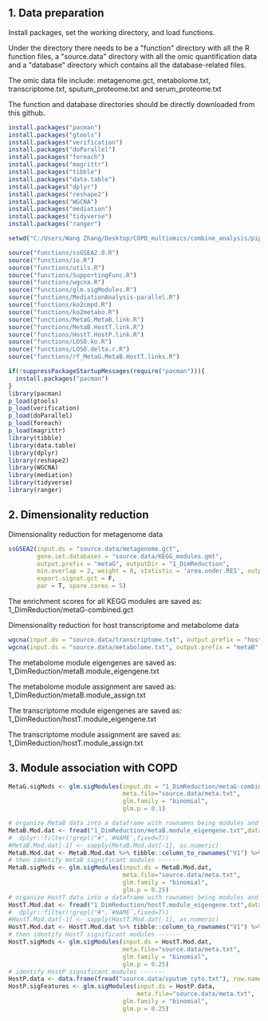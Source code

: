 ## 1. Data preparation

Install packages, set the working directory, and load functions. 

Under the directory there needs to be a "function" directory with all the R function files, a "source.data" directory with all the omic quantification data and a "database" directory which contains all the database-related files.

The omic data file include: metagenome.gct, metabolome.txt, transcriptome.txt, sputum_proteome.txt and serum_proteome.txt

The function and database directories should be directly downloaded from this github.

```R
install.packages("pacman")
install.packages("gtools")
install.packages("verification")
install.packages("doParallel")
install.packages("foreach")
install.packages("magrittr")
install.packages("tibble")
install.packages("data.table")
install.packages("dplyr")
install.packages("reshape2")
install.packages("WGCNA")
install.packages("mediation")
install.packages("tidyverse")
install.packages("ranger")

setwd("C:/Users/Wang Zhang/Desktop/COPD_multiomics/combine_analysis/pipeline/pipeline") ## reset it according to your workingdir

source("functions/ssGSEA2.0.R")
source("functions/io.R")
source("functions/utils.R")
source("functions/SupportingFunc.R")
source("functions/wgcna.R")
source("functions/glm.sigModules.R")
source("functions/MediationAnalysis-parallel.R")
source("functions/ko2cmpd.R")
source("functions/ko2metabo.R")
source("functions/MetaG.MetaB.link.R")
source("functions/MetaB.HostT.link.R")
source("functions/HostT.HostP.link.R")
source("functions/LOSO.ko.R")
source("functions/LOSO.delta.r.R")
source("functions/rf_MetaG.MetaB.HostT.links.R")

if(!suppressPackageStartupMessages(require("pacman"))){
  install.packages("pacman")
}
library(pacman)
p_load(gtools)
p_load(verification)
p_load(doParallel)
p_load(foreach)
p_load(magrittr)
library(tibble)
library(data.table)
library(dplyr)
library(reshape2)
library(WGCNA)
library(mediation)
library(tidyverse)
library(ranger)
```

## 2. Dimensionality reduction

Dimensionality reduction for metagenome data

```R
ssGSEA2(input.ds = "source.data/metagenome.gct", 
        gene.set.databases = "source.data/KEGG_modules.gmt",
        output.prefix = "metaG", outputDir = "1_DimReduction",
        min.overlap = 2, weight = 0, statistic = 'area.under.RES', output.score.type = "NES", nperm = 100,
        export.signat.gct = F, 
        par = T, spare.cores = 5)
```

The enrichment scores for all KEGG modules are saved as: 1_DimReduction/metaG-combined.gct 

Dimensionality reduction for host transcriptome and metabolome data

```R
wgcna(input.ds = "source.data/transcriptome.txt", output.prefix = "hostT", outputDir = "1_DimReduction")
wgcna(input.ds = "source.data/metabolome.txt", output.prefix = "metaB", outputDir = "1_DimReduction")
```

The metabolome module eigengenes are saved as: 1_DimReduction/metaB.module_eigengene.txt

The metabolome module assignment are saved as: 1_DimReduction/metaB.module_assign.txt

The transcriptome module eigengenes are saved as: 1_DimReduction/hostT.module_eigengene.txt

The transcriptome module assignment are saved as: 1_DimReduction/hostT.module_assign.txt

## 3. Module association with COPD

```R
MetaG.sigMods <- glm.sigModules(input.ds = "1_DimReduction/metaG-combined.gct", 
                                meta.file="source.data/meta.txt",
                                glm.family = "binomial",
                                glm.p = 0.1)

# organize MetaB data into a dataframe with rownames being modules and colnames being samples
MetaB.Mod.dat <- fread("1_DimReduction/metaB.module_eigengene.txt",data.table = F) 
#  dplyr::filter(!grepl("#",`#NAME`,fixed=T)) 
#MetaB.Mod.dat[-1] <- sapply(MetaB.Mod.dat[-1], as.numeric)
MetaB.Mod.dat <- MetaB.Mod.dat %>% tibble::column_to_rownames("V1") %>% t() %>% data.frame()
# then identify metaB significant modules ------
MetaB.sigMods <- glm.sigModules(input.ds = MetaB.Mod.dat,
                                meta.file="source.data/meta.txt", 
                                glm.family = "binomial",
                                glm.p = 0.25)
# organize HostT data into a dataframe with rownames being modules and colnames being samples
HostT.Mod.dat <- fread("1_DimReduction/hostT.module_eigengene.txt",data.table = F)
#  dplyr::filter(!grepl("#",`#NAME`,fixed=T)) 
#HostT.Mod.dat[-1] <- sapply(HostT.Mod.dat[-1], as.numeric)
HostT.Mod.dat <- HostT.Mod.dat %>% tibble::column_to_rownames("V1") %>% t() %>% data.frame()
# then identify HostT significant modules ------
HostT.sigMods <- glm.sigModules(input.ds = HostT.Mod.dat,
                                meta.file="source.data/meta.txt",
                                glm.family = "binomial",
                                glm.p = 0.25)
# identify HostP significant modules -------
HostP.data <- data.frame(fread("source.data/sputum_cyto.txt"), row.names = 1 )
HostP.sigFeatures <- glm.sigModules(input.ds = HostP.data,
                                    meta.file="source.data/meta.txt",
                                glm.family = "binomial",
                                glm.p = 0.25)
```

